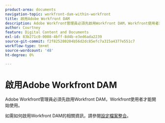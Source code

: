 ```yaml
---
product-area: documents
navigation-topic: workfront-dam-within-workfront
title: 啟用Adobe Workfront DAM
description: Adobe Workfront管理員必須先啟用Workfront DAM，Workfront使用者才能開始使用。
author: Courtney
feature: Digital Content and Documents
exl-id: 83b271c0-0008-4bff-8d4b-e3ed6ada2239
source-git-commit: f2f825280204b56d2dc85efc7a315a4377e551c7
workflow-type: tm+mt
source-wordcount: '48'
ht-degree: 0%

---
```


# 啟用Adobe Workfront DAM

Adobe Workfront管理員必須先啟用Workfront DAM，Workfront使用者才能開始使用。

如需如何啟用Workfront DAM的相關資訊，請參閱[設定檔案整合](../../administration-and-setup/configure-integrations/configure-document-integrations.md)。
